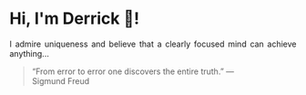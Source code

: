 # Hi, I'm Derrick 👋!
<p align="justify">I admire uniqueness and believe that a clearly focused mind can achieve anything...</p> 
<!-- #quote-start -->
<blockquote>&ldquo;From error to error one discovers the entire truth.&rdquo; &mdash; <footer>Sigmund Freud</footer></blockquote>
<!-- #quote-end -->
